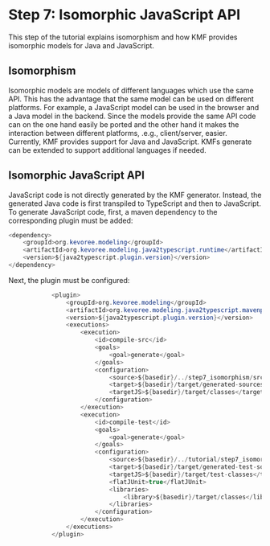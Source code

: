 Step 7: Isomorphic JavaScript API
======================

This step of the tutorial explains isomorphism and how KMF provides isomorphic models for Java and JavaScript.

Isomorphism
-------------
Isomorphic models are models of different languages which use the same API.
This has the advantage that the same model can be used on different platforms. 
For example, a JavaScript model can be used in the browser and a Java model in the backend. 
Since the models provide the same API code can on the one hand easily be ported and the other hand it makes the interaction between different platforms, .e.g., client/server, easier. 
Currently, KMF provides support for Java and JavaScript.
KMFs generate can be extended to support additional languages if needed. 

Isomorphic JavaScript API
-------------
JavaScript code is not directly generated by the KMF generator.
Instead, the generated Java code is first transpiled to TypeScript and then to JavaScript. 
To generate JavaScript code, first, a maven dependency to the corresponding plugin must be added:
 
```java
<dependency>
    <groupId>org.kevoree.modeling</groupId>
    <artifactId>org.kevoree.modeling.java2typescript.runtime</artifactId>
    <version>${java2typescript.plugin.version}</version>
</dependency>
```

Next, the plugin must be configured:
```java
            <plugin>
                <groupId>org.kevoree.modeling</groupId>
                <artifactId>org.kevoree.modeling.java2typescript.mavenplugin</artifactId>
                <version>${java2typescript.plugin.version}</version>
                <executions>
                    <execution>
                        <id>compile-src</id>
                        <goals>
                            <goal>generate</goal>
                        </goals>
                        <configuration>
                            <source>${basedir}/../step7_isomorphism/src/main/java</source>
                            <target>${basedir}/target/generated-sources</target>
                            <targetJS>${basedir}/target/classes</targetJS>
                        </configuration>
                    </execution>
                    <execution>
                        <id>compile-test</id>
                        <goals>
                            <goal>generate</goal>
                        </goals>
                        <configuration>
                            <source>${basedir}/../tutorial/step7_isomorphism/src/test/java</source>
                            <target>${basedir}/target/generated-test-sources</target>
                            <targetJS>${basedir}/target/test-classes</targetJS>
                            <flatJUnit>true</flatJUnit>
                            <libraries>
                                <library>${basedir}/target/classes</library>
                            </libraries>
                        </configuration>
                    </execution>
                </executions>
            </plugin>
```